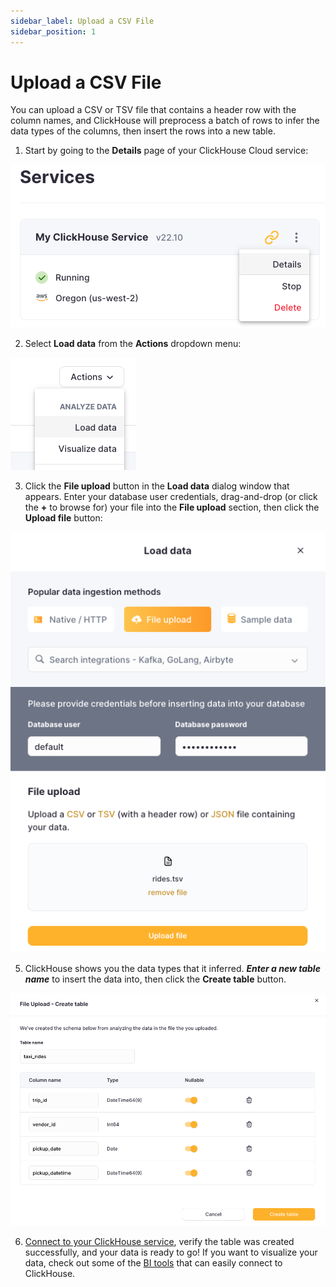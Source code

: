 ```yaml
---
sidebar_label: Upload a CSV File
sidebar_position: 1
---
```


# Upload a CSV File

You can upload a CSV or TSV file that contains a header row with the column names, and ClickHouse will preprocess a batch
of rows to infer the data types of the columns, then insert the rows into a new table.

1. Start by going to the **Details** page of your ClickHouse Cloud service:

![Details page](./images/uploadcsv1.png)

2. Select **Load data** from the **Actions** dropdown menu:

![File upload](./images/uploadcsv2.png)

3. Click the **File upload** button in the **Load data** dialog window that appears. Enter your database user credentials, drag-and-drop (or click the **+** to browse for) your file into the **File upload** section, then click the **Upload file** button:

![Select the file to upload](./images/uploadcsv3.png)

5. ClickHouse shows you the data types that it inferred. ***Enter a new table name*** to insert the data into, then click the **Create table** button.

<div class="eighty-percent">

![Select the file to upload](./images/uploadcsv4.png)
</div>

6. [Connect to your ClickHouse service](../connect-a-client.md), verify the table was created successfully, and your data is ready to go! If you want to visualize your data, check out some of the [BI tools](../data-visualization.md) that can easily connect to ClickHouse.